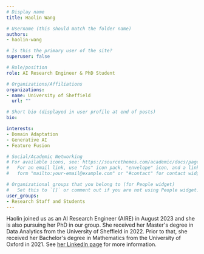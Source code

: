 ```yaml
---
# Display name
title: Haolin Wang

# Username (this should match the folder name)
authors:
- haolin-wang

# Is this the primary user of the site?
superuser: false

# Role/position
role: AI Research Engineer & PhD Student

# Organizations/Affiliations
organizations:
- name: University of Sheffield
  url: ""

# Short bio (displayed in user profile at end of posts)
bio: 

interests:
- Domain Adaptation
- Generative AI
- Feature Fusion

# Social/Academic Networking
# For available icons, see: https://sourcethemes.com/academic/docs/page-builder/#icons
#   For an email link, use "fas" icon pack, "envelope" icon, and a link in the
#   form "mailto:your-email@example.com" or "#contact" for contact widget.

# Organizational groups that you belong to (for People widget)
#   Set this to `[]` or comment out if you are not using People widget.
user_groups:
- Research Staff and Students
---
```


Haolin joined us as an AI Research Engineer (AIRE) in August 2023 and she is also pursuing her PhD in our group. She received her Master's degree in Data Analytics from the University of Sheffield in 2022. Prior to that, she received her Bachelor's degree in Mathematics from the University of Oxford in 2021. See [her LinkedIn page](https://www.linkedin.com/in/haolin-wang-26aa6b179/) for more information.
